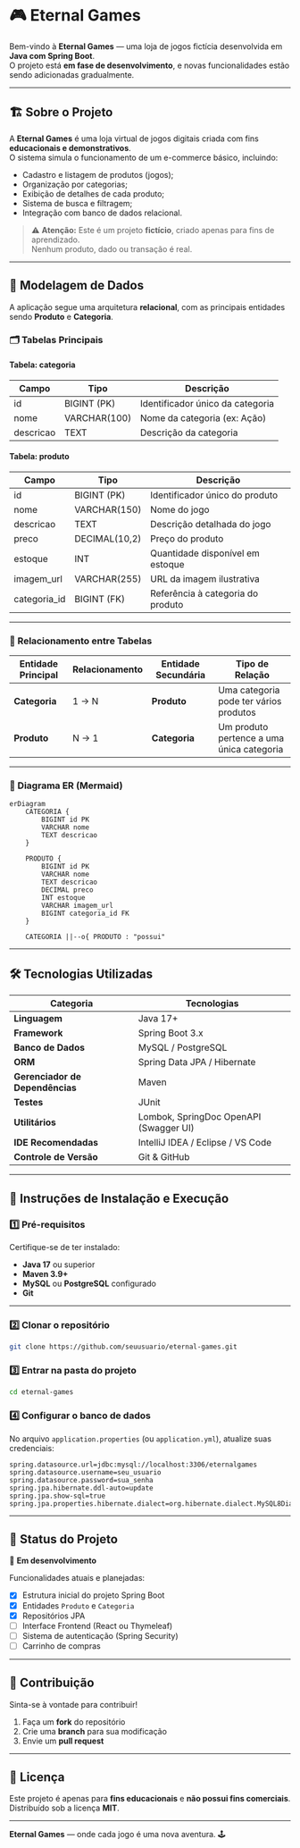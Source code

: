 # 🎮 Eternal Games

Bem-vindo à **Eternal Games** — uma loja de jogos fictícia desenvolvida em **Java com Spring Boot**.  
O projeto está **em fase de desenvolvimento**, e novas funcionalidades estão sendo adicionadas gradualmente.

---

## 🏗️ Sobre o Projeto

A **Eternal Games** é uma loja virtual de jogos digitais criada com fins **educacionais e demonstrativos**.  
O sistema simula o funcionamento de um e-commerce básico, incluindo:

- Cadastro e listagem de produtos (jogos);
- Organização por categorias;
- Exibição de detalhes de cada produto;
- Sistema de busca e filtragem;
- Integração com banco de dados relacional.

> ⚠️ **Atenção:** Este é um projeto **fictício**, criado apenas para fins de aprendizado.  
> Nenhum produto, dado ou transação é real.

---

## 🧩 Modelagem de Dados

A aplicação segue uma arquitetura **relacional**, com as principais entidades sendo **Produto** e **Categoria**.

### 🗂️ Tabelas Principais

#### **Tabela: categoria**
| Campo         | Tipo        | Descrição                       |
|----------------|--------------|----------------------------------|
| id             | BIGINT (PK)  | Identificador único da categoria |
| nome           | VARCHAR(100) | Nome da categoria (ex: Ação)     |
| descricao      | TEXT         | Descrição da categoria           |

#### **Tabela: produto**
| Campo         | Tipo         | Descrição                              |
|----------------|---------------|----------------------------------------|
| id             | BIGINT (PK)   | Identificador único do produto         |
| nome           | VARCHAR(150)  | Nome do jogo                           |
| descricao      | TEXT          | Descrição detalhada do jogo            |
| preco          | DECIMAL(10,2) | Preço do produto                       |
| estoque        | INT           | Quantidade disponível em estoque       |
| imagem_url     | VARCHAR(255)  | URL da imagem ilustrativa              |
| categoria_id   | BIGINT (FK)   | Referência à categoria do produto      |

---

### 🔗 Relacionamento entre Tabelas

| Entidade Principal | Relacionamento | Entidade Secundária | Tipo de Relação |
|--------------------|----------------|---------------------|-----------------|
| **Categoria**      | 1 → N          | **Produto**         | Uma categoria pode ter vários produtos |
| **Produto**        | N → 1          | **Categoria**       | Um produto pertence a uma única categoria |

---

### 🧠 Diagrama ER (Mermaid)

```mermaid
erDiagram
    CATEGORIA {
        BIGINT id PK
        VARCHAR nome
        TEXT descricao
    }

    PRODUTO {
        BIGINT id PK
        VARCHAR nome
        TEXT descricao
        DECIMAL preco
        INT estoque
        VARCHAR imagem_url
        BIGINT categoria_id FK
    }

    CATEGORIA ||--o{ PRODUTO : "possui"
```

---

## 🛠️ Tecnologias Utilizadas

| Categoria | Tecnologias |
|------------|--------------|
| **Linguagem** | Java 17+ |
| **Framework** | Spring Boot 3.x |
| **Banco de Dados** | MySQL / PostgreSQL |
| **ORM** | Spring Data JPA / Hibernate |
| **Gerenciador de Dependências** | Maven |
| **Testes** | JUnit |
| **Utilitários** | Lombok, SpringDoc OpenAPI (Swagger UI) |
| **IDE Recomendadas** | IntelliJ IDEA / Eclipse / VS Code |
| **Controle de Versão** | Git & GitHub |

---

## 🚀 Instruções de Instalação e Execução

### 1️⃣ Pré-requisitos

Certifique-se de ter instalado:
- **Java 17** ou superior  
- **Maven 3.9+**  
- **MySQL** ou **PostgreSQL** configurado  
- **Git**

---

### 2️⃣ Clonar o repositório
```bash
git clone https://github.com/seuusuario/eternal-games.git
```

### 3️⃣ Entrar na pasta do projeto
```bash
cd eternal-games
```

### 4️⃣ Configurar o banco de dados

No arquivo `application.properties` (ou `application.yml`), atualize suas credenciais:

```properties
spring.datasource.url=jdbc:mysql://localhost:3306/eternalgames
spring.datasource.username=seu_usuario
spring.datasource.password=sua_senha
spring.jpa.hibernate.ddl-auto=update
spring.jpa.show-sql=true
spring.jpa.properties.hibernate.dialect=org.hibernate.dialect.MySQL8Dialect
```

---

## 📅 Status do Projeto
🚧 **Em desenvolvimento**

Funcionalidades atuais e planejadas:
- [x] Estrutura inicial do projeto Spring Boot  
- [x] Entidades `Produto` e `Categoria`  
- [x] Repositórios JPA  
- [ ] Interface Frontend (React ou Thymeleaf)  
- [ ] Sistema de autenticação (Spring Security)  
- [ ] Carrinho de compras  

---

## 🤝 Contribuição

Sinta-se à vontade para contribuir!  
1. Faça um **fork** do repositório  
2. Crie uma **branch** para sua modificação  
3. Envie um **pull request**

---

## 📜 Licença

Este projeto é apenas para **fins educacionais** e **não possui fins comerciais**.  
Distribuído sob a licença **MIT**.

---

**Eternal Games** — onde cada jogo é uma nova aventura. 🕹️
